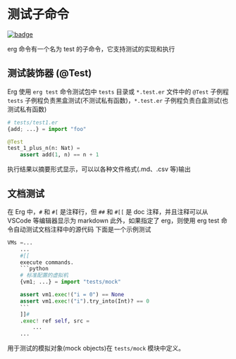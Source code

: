 # 测试子命令

[![badge](https://img.shields.io/endpoint.svg?url=https%3A%2F%2Fgezf7g7pd5.execute-api.ap-northeast-1.amazonaws.com%2Fdefault%2Fsource_up_to_date%3Fowner%3Derg-lang%26repos%3Derg%26ref%3Dmain%26path%3Ddoc/EN/tools/test.md%26commit_hash%3D06f8edc9e2c0cee34f6396fd7c64ec834ffb5352)](https://gezf7g7pd5.execute-api.ap-northeast-1.amazonaws.com/default/source_up_to_date?owner=erg-lang&repos=erg&ref=main&path=doc/EN/tools/test.md&commit_hash=06f8edc9e2c0cee34f6396fd7c64ec834ffb5352)

erg 命令有一个名为 test 的子命令，它支持测试的实现和执行

## 测试装饰器 (@Test)

Erg 使用 `erg test` 命令测试包中 `tests` 目录或 `*.test.er` 文件中的 `@Test` 子例程
`tests` 子例程负责黑盒测试(不测试私有函数)，`*.test.er` 子例程负责白盒测试(也测试私有函数)

```python
# tests/test1.er
{add; ...} = import "foo"

@Test
test_1_plus_n(n: Nat) =
    assert add(1, n) == n + 1
```

执行结果以摘要形式显示，可以以各种文件格式(.md、.csv 等)输出

## 文档测试

在 Erg 中，`#` 和 `#[` 是注释行，但 `##` 和 `#[[` 是 doc 注释，并且注释可以从 VSCode 等编辑器显示为 markdown
此外，如果指定了 erg，则使用 erg test 命令自动测试文档注释中的源代码
下面是一个示例测试

```python
VMs =...
    ...
    #[[
    execute commands.
    ```python
    # 标准配置的虚拟机
    {vm1; ...} = import "tests/mock"

    assert vm1.exec!("i = 0") == None
    assert vm1.exec!("i").try_into(Int)? == 0
    ```
    ]]#
    .exec! ref self, src =
        ...
    ...
```

用于测试的模拟对象(mock objects)在 `tests/mock` 模块中定义。